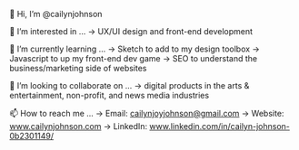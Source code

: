 👋 Hi, I’m @cailynjohnson

👀 I’m interested in ...
  -> UX/UI design and front-end development
  
🌱 I’m currently learning ...
  -> Sketch to add to my design toolbox
  -> Javascript to up my front-end dev game
  -> SEO to understand the business/marketing side of websites
  
💞️ I’m looking to collaborate on ...
  -> digital products in the arts & entertainment, non-profit, and news media industries
  
📫 How to reach me ...
  -> Email: cailynjoyjohnson@gmail.com
  -> Website: www.cailynjohnson.com
  -> LinkedIn: www.linkedin.com/in/cailyn-johnson-0b2301149/
  
